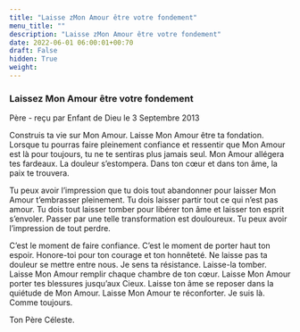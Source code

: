 ```yaml
---
title: "Laisse zMon Amour être votre fondement"
menu_title: ""
description: "Laisse zMon Amour être votre fondement"
date: 2022-06-01 06:00:01+00:70
draft: False
hidden: True
weight:
---
```

### Laissez Mon Amour être votre fondement

Père - reçu par Enfant de Dieu le 3 Septembre 2013

Construis ta vie sur Mon Amour. Laisse Mon Amour être ta fondation. Lorsque tu pourras faire pleinement confiance et ressentir que Mon Amour est là pour toujours, tu ne te sentiras plus jamais seul. Mon Amour allégera tes fardeaux. La douleur s’estompera. Dans ton cœur et dans ton âme, la paix te trouvera.

Tu peux avoir l’impression que tu dois tout abandonner pour laisser Mon Amour t’embrasser pleinement. Tu dois laisser partir tout ce qui n’est pas amour. Tu dois tout laisser tomber pour libérer ton âme et laisser ton esprit s’envoler. Passer par une telle transformation est douloureux. Tu peux avoir l’impression de tout perdre.

C’est le moment de faire confiance. C’est le moment de porter haut ton espoir. Honore-toi pour ton courage et ton honnêteté. Ne laisse pas ta douleur se mettre entre nous. Je sens ta résistance. Laisse-la tomber. Laisse Mon Amour remplir chaque chambre de ton cœur. Laisse Mon Amour porter tes blessures jusqu’aux Cieux. Laisse ton âme se reposer dans la quiétude de Mon Amour. Laisse Mon Amour te réconforter. Je suis là. Comme toujours.

Ton Père Céleste.



